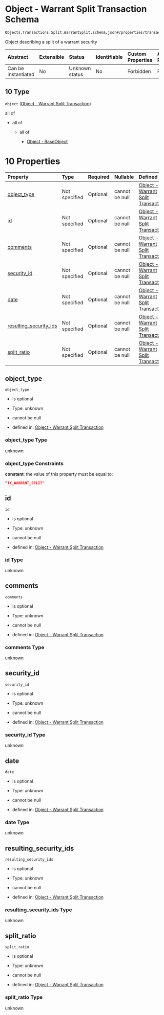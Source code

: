 # Object - Warrant Split Transaction Schema

```txt
Objects.Transactions.Split.WarrantSplit.schema.json#/properties/transactions/items/oneOf/10
```

Object describing a split of a warrant security

| Abstract            | Extensible | Status         | Identifiable | Custom Properties | Additional Properties | Access Restrictions | Defined In                                                                        |
| :------------------ | :--------- | :------------- | :----------- | :---------------- | :-------------------- | :------------------ | :-------------------------------------------------------------------------------- |
| Can be instantiated | No         | Unknown status | No           | Forbidden         | Forbidden             | none                | [CapTable.schema.json*](../../schema/CapTable.schema.json "open original schema") |

## 10 Type

`object` ([Object - Warrant Split Transaction](captable-properties-captable---objectstransactionsschemajson-array-items-oneof-object---warrant-split-transaction.md))

all of

*   all of

    *   all of

        *   [Object - BaseObject](issuer-allof-object---baseobject.md "check type definition")

# 10 Properties

| Property                                          | Type          | Required | Nullable       | Defined by                                                                                                                                                                       |
| :------------------------------------------------ | :------------ | :------- | :------------- | :------------------------------------------------------------------------------------------------------------------------------------------------------------------------------- |
| [object_type](#object_type)                       | Not specified | Optional | cannot be null | [Object - Warrant Split Transaction](warrantsplit-properties-object_type.md "Objects.Transactions.Split.WarrantSplit.schema.json#/properties/object_type")                       |
| [id](#id)                                         | Not specified | Optional | cannot be null | [Object - Warrant Split Transaction](warrantsplit-properties-id.md "Objects.Transactions.Split.WarrantSplit.schema.json#/properties/id")                                         |
| [comments](#comments)                             | Not specified | Optional | cannot be null | [Object - Warrant Split Transaction](warrantsplit-properties-comments.md "Objects.Transactions.Split.WarrantSplit.schema.json#/properties/comments")                             |
| [security_id](#security_id)                       | Not specified | Optional | cannot be null | [Object - Warrant Split Transaction](warrantsplit-properties-security_id.md "Objects.Transactions.Split.WarrantSplit.schema.json#/properties/security_id")                       |
| [date](#date)                                     | Not specified | Optional | cannot be null | [Object - Warrant Split Transaction](warrantsplit-properties-date.md "Objects.Transactions.Split.WarrantSplit.schema.json#/properties/date")                                     |
| [resulting_security_ids](#resulting_security_ids) | Not specified | Optional | cannot be null | [Object - Warrant Split Transaction](warrantsplit-properties-resulting_security_ids.md "Objects.Transactions.Split.WarrantSplit.schema.json#/properties/resulting_security_ids") |
| [split_ratio](#split_ratio)                       | Not specified | Optional | cannot be null | [Object - Warrant Split Transaction](warrantsplit-properties-split_ratio.md "Objects.Transactions.Split.WarrantSplit.schema.json#/properties/split_ratio")                       |

## object_type



`object_type`

*   is optional

*   Type: unknown

*   cannot be null

*   defined in: [Object - Warrant Split Transaction](warrantsplit-properties-object_type.md "Objects.Transactions.Split.WarrantSplit.schema.json#/properties/object_type")

### object_type Type

unknown

### object_type Constraints

**constant**: the value of this property must be equal to:

```json
"TX_WARRANT_SPLIT"
```

## id



`id`

*   is optional

*   Type: unknown

*   cannot be null

*   defined in: [Object - Warrant Split Transaction](warrantsplit-properties-id.md "Objects.Transactions.Split.WarrantSplit.schema.json#/properties/id")

### id Type

unknown

## comments



`comments`

*   is optional

*   Type: unknown

*   cannot be null

*   defined in: [Object - Warrant Split Transaction](warrantsplit-properties-comments.md "Objects.Transactions.Split.WarrantSplit.schema.json#/properties/comments")

### comments Type

unknown

## security_id



`security_id`

*   is optional

*   Type: unknown

*   cannot be null

*   defined in: [Object - Warrant Split Transaction](warrantsplit-properties-security_id.md "Objects.Transactions.Split.WarrantSplit.schema.json#/properties/security_id")

### security_id Type

unknown

## date



`date`

*   is optional

*   Type: unknown

*   cannot be null

*   defined in: [Object - Warrant Split Transaction](warrantsplit-properties-date.md "Objects.Transactions.Split.WarrantSplit.schema.json#/properties/date")

### date Type

unknown

## resulting_security_ids



`resulting_security_ids`

*   is optional

*   Type: unknown

*   cannot be null

*   defined in: [Object - Warrant Split Transaction](warrantsplit-properties-resulting_security_ids.md "Objects.Transactions.Split.WarrantSplit.schema.json#/properties/resulting_security_ids")

### resulting_security_ids Type

unknown

## split_ratio



`split_ratio`

*   is optional

*   Type: unknown

*   cannot be null

*   defined in: [Object - Warrant Split Transaction](warrantsplit-properties-split_ratio.md "Objects.Transactions.Split.WarrantSplit.schema.json#/properties/split_ratio")

### split_ratio Type

unknown
